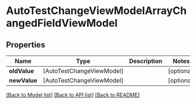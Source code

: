 # AutoTestChangeViewModelArrayChangedFieldViewModel

## Properties
Name | Type | Description | Notes
------------ | ------------- | ------------- | -------------
**oldValue** | [AutoTestChangeViewModel] |  | [optional] 
**newValue** | [AutoTestChangeViewModel] |  | [optional] 

[[Back to Model list]](../README.md#documentation-for-models) [[Back to API list]](../README.md#documentation-for-api-endpoints) [[Back to README]](../README.md)


